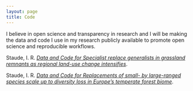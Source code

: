 ```yaml
---
layout: page
title: Code
---
```


I believe in open science and transparency in research and I will be making the data and code I use in my research publicly available to promote open science and reproducible workflows.

Staude, I. R. [*Data and Code for Specialist replace generalists in grassland remnants as regional land-use change intensifies*](...).

Staude, I. R. [*Data and Code for Replacements of small- by large-ranged species scale up to diversity loss in Europe’s temperate forest biome*](https://doi.org/10.6084/m9.figshare.10110713.v1).


